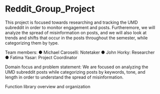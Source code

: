 # Reddit_Group_Project
This project is focused towards researching and tracking the UMD subreddit in order to monitor engagement and posts. Furtheremore, we will analyze the spread of misinformation on posts, and we will also look at trends and shifts that occur in the posts throughout the semester, while categorizing them by type.

Team members: 
● Michael Caroselli: Notetaker
● John Horky: Researcher
● Fatima Yasar: Project Coordinator

Domain focus and problem statement:
We are focused on analyzing the UMD subreddit posts while categorizing posts by keywords, tone, and length in order to understand the spread of misinformation.

Function library overview and organization

